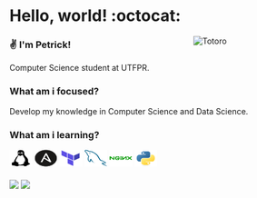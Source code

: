# Hello, world! :octocat:
  <div>
    <img align="right" alt="Totoro" heigh="200" width="180" src="https://media.giphy.com/media/fYknzgAoMUJgfo5oh2/giphy.gif">
  </div>

### :v: I'm Petrick!
Computer Science student at UTFPR.

### What am i focused?
Develop my knowledge in Computer Science and Data Science.
 
 ### 
 
### What am i learning?
  <div style="display: inline_block">
      <img align="center" alt="Linux-logo" height="30" width="40" src="https://github.com/devicons/devicon/blob/master/icons/linux/linux-plain.svg">
    <img align="center" alt="Ansible-logo" height="30" width="40" src="https://github.com/devicons/devicon/blob/master/icons/ansible/ansible-original.svg">
    <img align="center" alt="terraform-logo" height="30" width="40" src="https://github.com/devicons/devicon/blob/master/icons/terraform/terraform-original.svg">
    <img align="center" alt="MySQL-logo" height="30" width="40" src="https://github.com/devicons/devicon/blob/master/icons/mysql/mysql-original.svg">
      <img align="center" alt="Nginx-logo" height="30" width="40" src="https://github.com/devicons/devicon/blob/master/icons/nginx/nginx-original.svg">
        <img align="center" alt="Python-logo" height="30" width="40" src="https://github.com/devicons/devicon/blob/master/icons/python/python-original.svg">
  </div>
  
  ### 
  
  <div>
    <img height="140em" src="https://github-readme-stats.vercel.app/api?username=bedrigue&show_icons=true&theme=nord&include_all_commits=true&count_private=true"/>
    <img height="140em" src="https://github-readme-stats.vercel.app/api/top-langs/?username=bedrigue&layout=compact&langs_count=7&theme=nord"/>
  </div>
